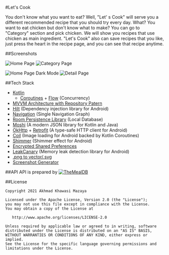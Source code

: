 #Let's Cook

You don't know what you want to eat? Well, "Let' s Cook" will serve you a different recommended recipe that you should try every day.
What? You want to eat chicken but don't know what to make? You can go to "Category" section and pick chicken. We will show you recipes that use chicken as main ingredient.
"Let's Cook" also can save recipes that you like, just press the heart in the recipe page, and you can see that recipe anytime.

##Screenshots

![Home Page](https://imgur.com/QSKK11Q) ![Category Page](https://imgur.com/gOVVRGW)

![Home Page Dark Mode](https://imgur.com/VX6PrOy) ![Detail Page](https://imgur.com/KoKadxG)

##Tech Stack
* [Kotlin](https://kotlinlang.org/)
  * [Coroutines](https://developer.android.com/kotlin/coroutines?gclid=CjwKCAjw-e2EBhAhEiwAJI5jg8PEjvuQA4yyVE0XKE2UOoz5h1LlCKJ7IOMZN3DIdDE9R8ghDWIg2xoCWdMQAvD_BwE&gclsrc=aw.ds) + [Flow](https://developer.android.com/kotlin/flow) (Concurrency)
* [MVVM Architecture with Repository Patern](https://developer.android.com/jetpack/guide#recommended-app-arch) 
* [Hilt](https://developer.android.com/training/dependency-injection/hilt-android) (Dependency injection library for Android)
* [Navigation](https://developer.android.com/guide/navigation/navigation-getting-started) (Single Navigation Graph)
* [Room Persistence Library](https://developer.android.com/training/data-storage/room) (Local Database)
* [Moshi](https://github.com/square/moshi) (A modern JSON library for Kotlin and Java)
* [OkHttp](https://square.github.io/okhttp/) + [Retrofit](https://square.github.io/retrofit/) (A type-safe HTTP client for Android) 
* [Coil](https://github.com/coil-kt/coil) (Image loading for Android backed by Kotlin Coroutines)
* [Shimmer](http://facebook.github.io/shimmer-android/) (Shimmer effect for Android)
* [Encrypted Shared Preferences](https://developer.android.com/topic/security/data)
* [LeakCanary](https://square.github.io/leakcanary/) (Memory leak detection library for Android)
* [.png to vector/.svg](https://www.autotracer.org/)
* [Screenshot Generator](https://theapplaunchpad.com/)

##API
API is prepared by [![TheMealDB](https://www.themealdb.com/images/logo-small.png)](https://www.themealdb.com/api.php)

##License

    Copyright 2021 Akhmad Khawasi Mazaya

    Licensed under the Apache License, Version 2.0 (the "License");
    you may not use this file except in compliance with the License.
    You may obtain a copy of the License at

       http://www.apache.org/licenses/LICENSE-2.0

    Unless required by applicable law or agreed to in writing, software
    distributed under the License is distributed on an "AS IS" BASIS,
    WITHOUT WARRANTIES OR CONDITIONS OF ANY KIND, either express or implied.
    See the License for the specific language governing permissions and
    limitations under the License.